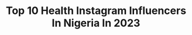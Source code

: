 ---
title: Top 10 Health Instagram Influencers In Nigeria In 2023
description: >-
  Find top health Instagram influencers in Nigeria in 2023. Most popular hashtags: #naturalhairjourney #naturalhair #naturalhaircommunity #teamnatural.
platform: Instagram
hits: 30
text_top: Analyze the most popular Instagram influencers on inBeat.
text_bottom: Our platform aggregates 30 Instagram influencers like this in Nigeria for you to pitch.
profiles:
  - username: "maureenkunga"
    fullname: >-
      Maureen Kunga
    bio: >-
      Singer, Songwriter, YouTuber, Advocate of the High Court of Kenya. 1 of @elanimuziki. Music, Love, Light, Food and Hair and Health! (That sums it up!)
    location: "Nigeria"
    followers: 279405
    engagement: 127
    commentsToLikes: 0.053949
    id: ck5zqdvs1ufaj0i14cbzgbjta
    verified: true
    hashtags: "#cashmoney, #mkgiveaway, #35000, #supportkebusinesses"
  - username: "lyriklondon"
    fullname: >-
      Lyrik London
    bio: >-
      GOD 1st Atl. Director | Choreographer | Creative Class Mon.8:30pm/Thrs.6pm Mental Health Advocate.
    location: "Nigeria"
    followers: 38786
    engagement: 94
    commentsToLikes: 0.108825
    id: ck6ua1al10wn10j71894q01w9
    verified: false
    hashtags: "#saucysantana, #ilovemechallenge, #walkemlikeadog, #lyriklondononlineclass"
  - username: "obeystina"
    fullname: >-
      Christine Rand
    bio: >-
      God First |Prov 3:5 |Dallas TX| Natural Hair Enthusiast | Youtuber (rebooting) @donatasco Discount Code : Christine10 My 📸 page : @crandphotography
    location: "Nigeria"
    followers: 2255
    engagement: 1958
    commentsToLikes: 0.082855
    id: ckf5rl27dd25e0j230ixwqlm9
    verified: false
    hashtags: "#naturalhairstyles, #blackhairmagic, #teamnatural, #natural"
  - username: "fayette_nyehn"
    fullname: >-
      Fayette Faith Nyehn✨
    bio: >-
      Natural Hair Care Tips | Hairstyle Tutorials | Beauty 📍Texas | 📩 : fayettecontact@gmail.com YouTube Channel ⬇️
    location: "Nigeria"
    followers: 36020
    engagement: 496
    commentsToLikes: 0.026082
    id: ck15u82oylvku0i19f4aiz8vd
    verified: false
    hashtags: "#type4naturals, #blackgirlhairstyles, #kinksuluv, #afrohair"
  - username: "simplycrystalmichelle"
    fullname: >-
      Natural Hair Influencer
    bio: >-
      ✨Influencer | Natural Hair-Beauty ✨46K Subscribers/ 6Million Views YT ✨📧simplycrystalmichelle@gmail.com ✨Watch my latest video!
    location: "Nigeria"
    followers: 5909
    engagement: 1034
    commentsToLikes: 0.048578
    id: ck5ztahic01kt0i147mksxoxx
    verified: false
    hashtags: "#protectivestyling, #hemakesmesmile, #shesaidyes, #amazingnaturalhair"
  - username: "khrayyy"
    fullname: >-
      Khersie☁️
    bio: >-
      •Model •Brand Ambassador •Brand Influencer •Forex trader📈 Twitter :khrayyy 📍Italy🇮🇹/Nigeria🇳🇬
    location: "Nigeria"
    followers: 25419
    engagement: 847
    commentsToLikes: 0.034597
    id: ckf5m4z53s9mo0j23u8hj3w1p
    verified: false
    hashtags: "#naturalbody, #healthyfoodie, #waisttrainers, #exerciseathome"
  - username: "naturallycha"
    fullname: >-
      Charlotte 💎 Protective Styles
    bio: >-
      Grow With Me 💆🏾‍♀️️ | Natural hair enthusiast ❤️ | Child of God 📍 | Jersey girl / Boston | 🇭🇹 💉 | RN 📽️ | Youtube: 🌱My Top 5 Hair Growth Tips
    location: "Nigeria"
    followers: 19935
    engagement: 665
    commentsToLikes: 0.025124
    id: ck14jsugcm09n0i19p5p9allm
    verified: false
    hashtags: "#curlybeauties, #hairtutorial, #protectivestylesfornaturalhair, #mynaturalsistas"
  - username: "istina.manners"
    fullname: >-
      K R I S T I N A
    bio: >-
      Natural Hair + Beauty Blogger German 🇩🇪 | Haitian 🇭🇹
    location: "Nigeria"
    followers: 16748
    engagement: 1379
    commentsToLikes: 0.022857
    id: ckaowjffe96u20i78rgwos8k5
    verified: false
    hashtags: "#colochos, #hairtips, #naturalhairjourney, #type3hair"
  - username: "rebekahelaine"
    fullname: >-
      R E B E K A H
    bio: >-
      •Loc enthusiast👩🏽‍🦱 (135 locs) •Owner of @elaine.essentials Natural Hair Oil🌱 •Naval Officer⚓️/ Social Worker💕 •▶️IGTV (swipe 👉🏽) | YouTube 👇🏽
    location: "Nigeria"
    followers: 11831
    engagement: 555
    commentsToLikes: 0.037740
    id: ckap3ag20286f0i780pnfk52z
    verified: false
    hashtags: "#locs, #locjourney, #goodlocday, #loclove"
  - username: "julzjones"
    fullname: >-
      ⚡️Julianne Jones⚡️
    bio: >-
      • Introvert • Barista • Natural Hair • Singer • Artist • Lover Of All Things Hello Kitty • @lattesncurls • #notmixedjustpale •
    location: "Nigeria"
    followers: 15138
    engagement: 517
    commentsToLikes: 0.011994
    id: ck5ztaff001i70i14rw44ip57
    verified: false
    hashtags: "#naturalhair, #natural, #curlyvideos, #curly"
---